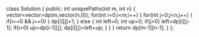 class Solution {
public:
    int uniquePaths(int m, int n) {
       vector<vector<int>>dp(m,vector<int>(n,0));
       for(int i=0;i<m;i++)
       {
        for(int j=0;j<n;j++)
        {
            if(i==0 && j==0)
            {
                dp[i][j]=1;
            }
            else
            {   int left=0;
            int up=0;
                if(j>0)
                left=dp[i][j-1];
                if(i>0)
                up=dp[i-1][j];
                dp[i][j]=left+up;
            }
        }
       } 
       return dp[m-1][n-1];
    }
};
